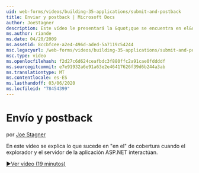 ```yaml
---
uid: web-forms/videos/building-35-applications/submit-and-postback
title: Enviar y postback | Microsoft Docs
author: JoeStagner
description: Este vídeo le presentará la &quot;que se encuentra en el&quot; de cobertura cuando el explorador y el servidor de la aplicación ASP.NET interactúan.
ms.author: riande
ms.date: 04/20/2009
ms.assetid: 8ccbfcee-a2e4-496d-aded-5a7119c54244
msc.legacyurl: /web-forms/videos/building-35-applications/submit-and-postback
msc.type: video
ms.openlocfilehash: f2d27c6d624ceafbdc3f880ffc2a91cae0fddddf
ms.sourcegitcommit: e7e91932a6e91a63e2e46417626f39d6b244a3ab
ms.translationtype: MT
ms.contentlocale: es-ES
ms.lasthandoff: 03/06/2020
ms.locfileid: "78454399"
---
```

# <a name="submit-and-postback"></a>Envío y postback

por [Joe Stagner](https://github.com/JoeStagner)

En este vídeo se explica lo que sucede en &quot;en el&quot; de cobertura cuando el explorador y el servidor de la aplicación ASP.NET interactúan.

[&#9654;Ver vídeo (19 minutos)](https://channel9.msdn.com/Blogs/ASP-NET-Site-Videos/submit-and-postback)
